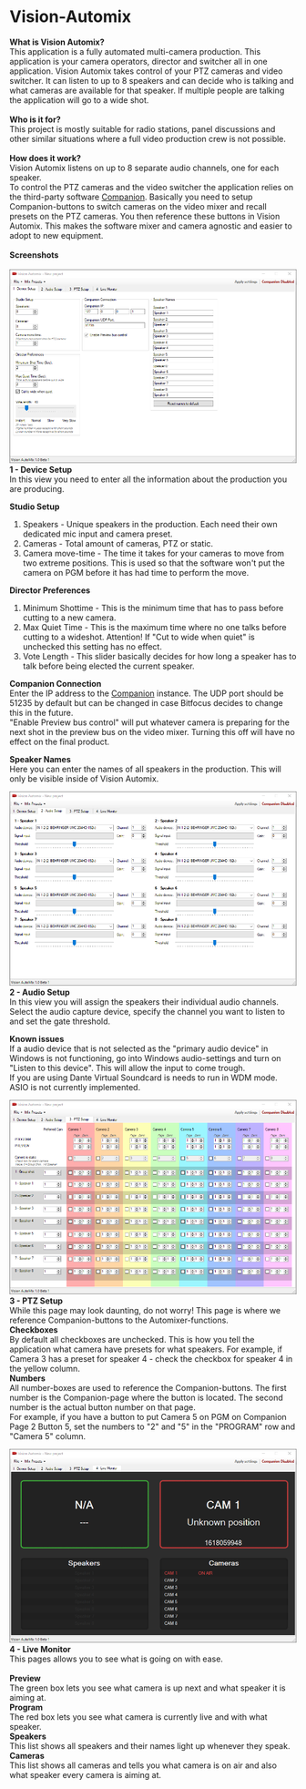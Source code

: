 # Vision-Automix
**What is Vision Automix?**<br>
This application is a fully automated multi-camera production. This application is your camera operators, director and switcher all in one application.
Vision Automix takes control of your PTZ cameras and video switcher. It can listen to up to 8 speakers and can decide who is talking and what cameras are available for that speaker. If multiple people are talking the application will go to a wide shot.
<br><br>
**Who is it for?**<br>
This project is mostly suitable for radio stations, panel discussions and other similar situations where a full video production crew is not possible.
<br><br>
**How does it work?**<br>
Vision Automix listens on up to 8 separate audio channels, one for each speaker.<br>
To control the PTZ cameras and the video switcher the application relies on the third-party software [Companion](https://bitfocus.io/companion/). Basically you need to setup Companion-buttons to switch cameras on the video mixer and recall presets on the PTZ cameras. You then reference these buttons in Vision Automix. This makes the software mixer and camera agnostic and easier to adopt to new equipment.
<br><br>
**Screenshots**<br><br>
![Device Setup](screenshots/devicesetup.png)<br>
**1 - Device Setup**<br>
In this view you need to enter all the information about the production you are producing.<br>

**Studio Setup**
<ol>
<li>Speakers - Unique speakers in the production. Each need their own dedicated mic input and camera preset.</li>
<li>Cameras - Total amount of cameras, PTZ or static.</li>
<li>Camera move-time - The time it takes for your cameras to move from two extreme positions. This is used so that the software won't put the camera on PGM before it has had time to perform the move. </li>
</ol>

**Director Preferences**
<ol>
<li>Minimum Shottime - This is the minimum time that has to pass before cutting to a new camera.</li>
<li>Max Quiet Time - This is the maximum time where no one talks before cutting to a wideshot. Attention! If "Cut to wide when quiet" is unchecked this setting has no effect.</li>
<li>Vote Length - This slider basically decides for how long a speaker has to talk before being elected the current speaker.</li>
</ol>

**Companion Connection**
<br>
Enter the IP address to the [Companion](https://bitfocus.io/companion/) instance. The UDP port should be 51235 by default but can be changed in case Bitfocus decides to change this in the future.
<br>"Enable Preview bus control" will put whatever camera is preparing for the next shot in the preview bus on the video mixer. Turning this off will have no effect on the final product.
<br>

**Speaker Names**
<br>Here you can enter the names of all speakers in the production. This will only be visible inside of Vision Automix.

![Audio Setup](screenshots/audiosetup.png)<br>
**2 - Audio Setup**<br>
In this view you will assign the speakers their individual audio channels.<br>
Select the audio capture device, specify the channel you want to listen to and set the gate threshold.<br>

**Known issues**<br>
If a audio device that is not selected as the "primary audio device" in Windows is not functioning, go into Windows audio-settings and turn on "Listen to this device". This will allow the input to come trough.<br>
If you are using Dante Virtual Soundcard is needs to run in WDM mode. ASIO is not currently implemented.

![PTZ Setup](screenshots/ptz.png)<br>
**3 - PTZ Setup**<br>
While this page may look daunting, do not worry! This page is where we reference Companion-buttons to the Automixer-functions.<br>
**Checkboxes**<br>
By default all checkboxes are unchecked. This is how you tell the application what camera have presets for what speakers. For example, if Camera 3 has a preset for speaker 4 - check the checkbox for speaker 4 in the yellow column.<br>
**Numbers**<br>
All number-boxes are used to reference the Companion-buttons. The first number is the Companion-page where the button is located. The second number is the actual button number on that page.<br>
For example, if you have a button to put Camera 5 on PGM on Companion Page 2 Button 5, set the numbers to "2" and "5" in the "PROGRAM" row and "Camera 5" column.

![Live Monitor](screenshots/livemonitor.png)<br>
**4 - Live Monitor**<br>
This pages allows you to see what is going on with ease.<br><br>
**Preview**<br>
The green box lets you see what camera is up next and what speaker it is aiming at.<br>
**Program**<br>
The red box lets you see what camera is currently live and with what speaker.<br>
**Speakers**<br>
This list shows all speakers and their names light up whenever they speak.<br>
**Cameras**<br>
This list shows all cameras and tells you what camera is on air and also what speaker every camera is aiming at.
